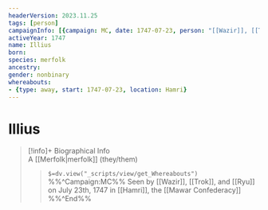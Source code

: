 ```yaml
---
headerVersion: 2023.11.25
tags: [person]
campaignInfo: [{campaign: MC, date: 1747-07-23, person: "[[Wazir]], [[Trok]], and [[Ryu]]", type: "seen", format: "<met:Ux> by <person:x> on <target> in <current:2>"}]
activeYear: 1747
name: Illius
born:
species: merfolk
ancestry:
gender: nonbinary
whereabouts:
- {type: away, start: 1747-07-23, location: Hamri}
---
```

# Illius
>[!info]+ Biographical Info  
> A [[Merfolk|merfolk]] (they/them)  
>> `$=dv.view("_scripts/view/get_Whereabouts")`  
>> %%^Campaign:MC%% Seen by [[Wazir]], [[Trok]], and [[Ryu]] on July 23th, 1747 in [[Hamri]], the [[Mawar Confederacy]] %%^End%%

